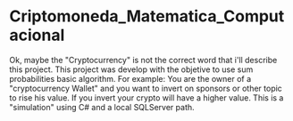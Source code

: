 # Criptomoneda_Matematica_Computacional
Ok, maybe the "Cryptocurrency" is not the correct word that i'll describe this project.
This project was develop with the objetive to use sum probabilities basic algorithm.
For example: You are the owner of a "cryptocurrency Wallet" and you want to invert on sponsors or other topic to rise his value. 
If you invert your crypto will have a higher value. 
This is a "simulation" using C# and a local SQLServer path. 
